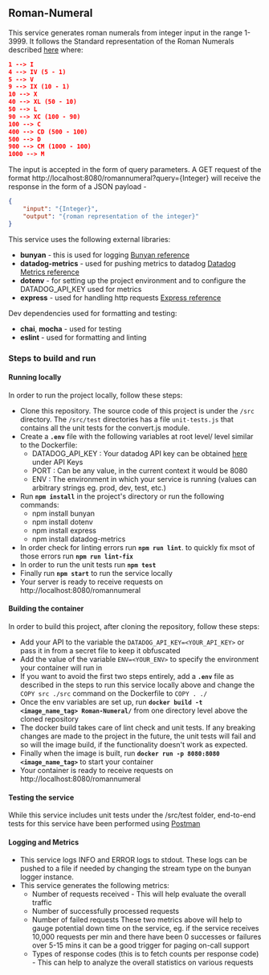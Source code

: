 ## Roman-Numeral
This service generates roman numerals from integer input in the range 1-3999.
It follows the Standard representation of the Roman Numerals described [here](https://en.wikipedia.org/wiki/Roman_numerals) where:
```json
1 --> I
4 --> IV (5 - 1)
5 --> V
9 --> IX (10 - 1)
10 --> X
40 --> XL (50 - 10)
50 --> L
90 --> XC (100 - 90)
100 --> C
400 --> CD (500 - 100)
500 --> D
900 --> CM (1000 - 100)
1000 --> M
```

The input is accepted in the form of query parameters. 
A GET request of the format http://localhost:8080/romannumeral?query={Integer} will receive the response in the form of a JSON payload - 
```json
{
    "input": "{Integer}",
    "output": "{roman representation of the integer}"
}
```

This service uses the following external libraries:
 - **bunyan** - this is used for logging [Bunyan reference](https://www.npmjs.com/package/bunyan)
 - **datadog-metrics** - used for pushing metrics to datadog [Datadog Metrics reference](https://www.npmjs.com/package/datadog-metrics)
 - **dotenv** - for setting up the project environment and to configure the DATADOG_API_KEY used for metrics
 - **express** - used for handling http requests [Express reference](https://expressjs.com/en/api.html)

 Dev dependencies used for formatting and testing:
 - **chai**, **mocha** - used for testing
 - **eslint** - used for formatting and linting

### Steps to build and run

#### Running locally
In order to run the project locally, follow these steps:
- Clone this repository.
  The source code of this project is under the `/src` directory. 
  The `/src/test` directories has a file `unit-tests.js` that contains all the unit tests for the convert.js module.
- Create a **`.env`** file with the following variables at root level/ level similar to the Dockerfile:
    - DATADOG_API_KEY : Your datadog API key can be obtained [here](https://app.datadoghq.com/account/settings#api) under API Keys
    - PORT : Can be any value, in the current context it would be 8080
    - ENV : The environment in which your service is running (values can arbitrary strings eg. prod, dev, test, etc.)
- Run __`npm install`__ in the project's directory or run the following commands:
    - npm install bunyan
    - npm install dotenv
    - npm install express
    - npm install datadog-metrics
- In order check for linting errors run __`npm run lint`__. to quickly fix msot of those errors run __`npm run lint-fix`__
- In order to run the unit tests run __`npm test`__
- Finally run __`npm start`__ to run the service locally
- Your server is ready to receive requests on http://localhost:8080/romannumeral

#### Building the container
In order to build this project, after cloning the repository, follow these steps:
- Add your API to the variable the `DATADOG_API_KEY=<YOUR_API_KEY>` or pass it in from a secret file to keep it obfuscated
- Add the value of the variable `ENV=<YOUR_ENV>` to specify the environment your container will run in
- If you want to avoid the first two steps entirely, add a **`.env`** file as described in the steps to run this service locally above and change the `COPY src ./src` command on the Dockerfile to `COPY . ./`
- Once the env variables are set up, run __`docker build -t <image_name_tag> Roman-Numeral/`__ from one directory level above the cloned repository
- The docker build takes care of lint check and unit tests. If any breaking changes are made to the project in the future, the unit tests will fail and so will the image build, if the functionality doesn't work as expected.
- Finally when the image is built, run __`docker run -p 8080:8080 <image_name_tag>`__ to start your container
- Your container is ready to receive requests on http://localhost:8080/romannumeral

#### Testing the service
While this service includes unit tests under the /src/test folder, end-to-end tests for this service have been performed using [Postman](https://learning.postman.com/docs/getting-started/introduction/)

#### Logging and Metrics
- This service logs INFO and ERROR logs to stdout. These logs can be pushed to a file if needed by changing the stream type on the bunyan logger instance.
- This service generates the following metrics:
  - Number of requests received - This will help evaluate the overall traffic
  - Number of successfully processed requests
  - Number of failed requests
These two metrics above will help to gauge potential down time on the service, eg. if the service receives 10,000 requests per min and there have been 0 successes or failures over 5-15 mins it can be a good trigger for paging on-call support
  - Types of response codes (this is to fetch counts per response code) - This can help to analyze the overall statistics on various requests
